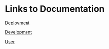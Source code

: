 # Links to Documentation
[Deployment](https://github.com/iauker01/InterFact/blob/master/Documentation/Deployment.md)

[Development](https://github.com/iauker01/InterFact/blob/master/Documentation/Development.md)

[User](https://github.com/iauker01/InterFact/blob/master/Documentation/User.md)
